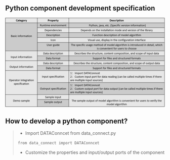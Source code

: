 
## Python component development specification

![img.png](img.png)

## How to develop a python component?

> *  Import DATAConncet from data_connect.py
> ```
> from data_connect import DATAConncet
> ```
> * Customize the properties and input/output ports of the component
